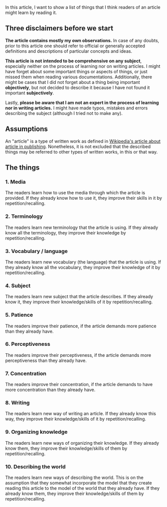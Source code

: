 In this article, I want to show a list of things that I think readers of an article might learn by reading it.

## Three disclaimers before we start

**The article contains mostly my own observations.** In case of any doubts, prior to this article one should refer to official or generally accepted definitions and descriptions of particular concepts and ideas.

**This article is not intended to be comprehensive on any subject**, especially neither on the process of learning nor on writing articles. I might have forget about some important things or aspects of things, or just missed them when reading various documentations. Additionally, there might be cases that I did not forget about a thing being important **objectively**, but not decided to describe it because I have not found it important **subjectively**.

Lastly, **please be aware that I am not an expert in the process of learning nor in writing articles.** I might have made typos, mistakes and errors describing the subject (although I tried not to make any).

## Assumptions

An "article" is a type of written work as defined in [Wikipedia's article about article in publishing](https://en.wikipedia.org/wiki/Article_(publishing)). Nonetheless, it is not excluded that the described things may be referred to other types of written works, in this or that way.

## The things

### 1. Media
The readers learn how to use the media through which the article is provided. If they already know how to use it, they improve their skills in it by repetition/recalling.

### 2. Terminology
The readers learn new terminology that the article is using. If they already know all the terminology, they improve their knowledge by repetition/recalling.

### 3. Vocabulary / language
The readers learn new vocabulary (the language) that the article is using. If they already know all the vocabulary, they improve their knowledge of it by repetition/recalling.

### 4. Subject
The readers learn new subject that the article describes. If they already know it, they improve their knowledge/skills of it by repetition/recalling.

### 5. Patience
The readers improve their patience, if the article demands more patience than they already have.

### 6. Perceptiveness
The readers improve their perceptiveness, if the article demands more perceptiveness than they already have.

### 7. Concentration
The readers improve their concentration, if the article demands to have more concentration than they already have.

### 8. Writing
The readers learn new way of writing an article. If they already know this way, they improve their knowledge/skills of it by repetition/recalling.

### 9. Organizing knowledge
The readers learn new ways of organizing their knowledge. If they already know them, they improve their knowledge/skills of them by repetition/recalling.

### 10. Describing the world
The readers learn new ways of describing the world. This is on the assumption that they somewhat incorporate the model that they create reading this article to the model of the world that they already have. If they already know them, they improve their knowledge/skills of them by repetition/recalling.
